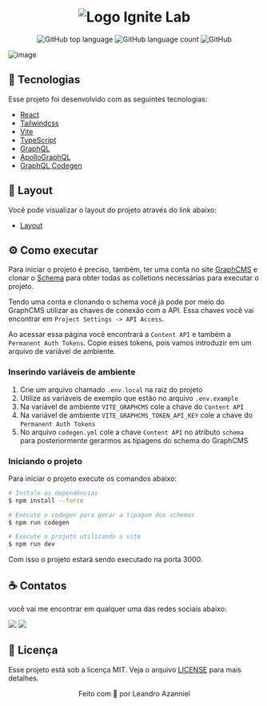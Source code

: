 <h1 align="center">
   <img src="https://user-images.githubusercontent.com/71537090/175778147-98b5c4aa-c762-43c4-8b19-751031281978.png" alt="Logo Ignite Lab" />
</h1>

<p align="center" margin-top="25px" >
  <img alt="GitHub top language" src="https://img.shields.io/github/languages/top/Azanniel/event-platform-ignite-lab?color=00875F">

  <img alt="GitHub language count" src="https://img.shields.io/github/languages/count/Azanniel/event-platform-ignite-lab?color=00875F">

  <img alt="GitHub" src="https://img.shields.io/github/license/Azanniel/event-platform-ignite-lab?color=00875F">
</p>


![image](https://user-images.githubusercontent.com/71537090/175778135-0ec2b3ca-4f00-45bf-bd66-32d0136eb356.png)

## 🧪 Tecnologias

Esse projeto foi desenvolvido com as seguintes tecnologias:

- [React](https://reactjs.org)
- [Tailwindcss](https://tailwindcss.com)
- [Vite](https://vitejs.dev)
- [TypeScript](https://www.typescriptlang.org)
- [GraphQL](https://graphql.org/)
- [ApolloGraphQL](https://www.apollographql.com/)
- [GraphQL Codegen](https://www.graphql-code-generator.com/)

## 🔖 Layout

Você pode visualizar o layout do projeto através do link abaixo:

- [Layout](https://www.figma.com/file/ONisXOTq10lwwhPSK75xu5/Plataforma-de-evento---Ignite-Lab?node-id=38%3A930)

## ⚙️ Como executar

Para iniciar o projeto é preciso, também, ter uma conta no site [GraphCMS](https://graphcms.com/) e clonar o [Schema](https://app.graphcms.com/clone/3336ac10710646dfa04f524f6062967c?name=Ignite%20Lab%20-%20Leandro%20Azanniel)
para obter todas as colletions necessárias para executar o projeto.

Tendo uma conta e clonando o schema você já pode por meio do GraphCMS utilizar as chaves de conexão com a API. Essa chaves você vai encontrar em `Project Settings -> API Access`.

Ao acessar essa página você encontrará a `Content API` e também a `Permanent Auth Tokens`. Copie esses tokens, pois vamos introduzir em um arquivo de variável de ambiente.

### Inserindo variáveis de ambiente

1. Crie um arquivo chamado `.env.local` na raiz do projeto
2. Utilize as variáveis de exemplo que estão no arquivo `.env.example`
3. Na variável de ambiente `VITE_GRAPHCMS` cole a chave do `Content API`
4. Na variável de ambiente `VITE_GRAPHCMS_TOKEN_API_KEY` cole a chave do `Permanent Auth Tokens`
5. No arquivo `codegen.yml` cole a chave `Content API` no atributo `schema` para posteriormente gerarmos as tipagens do schema do GraphCMS

### Iniciando o projeto

Para iniciar o projeto execute os comandos abaixo:

```sh
# Instale as dependências
$ npm install --force

# Execute o codegen para gerar a tipagem dos schemas
$ npm run codegen

# Execute o projeto utilizando o vite
$ npm run dev
```

Com isso o projeto estará sendo executado na porta 3000.

## ☕ Contatos

 você vai me encontrar em qualquer uma das redes sociais abaixo:

<a href = "mailto: leo.azannielttt@gmail.com"><img src="https://img.shields.io/badge/-Gmail-%23EA4335?style=for-the-badge&logo=gmail&logoColor=white" target="_blank" margin-right="10px"></a>
<a href="https://www.linkedin.com/in/leandroazanniel/" target="_blank"><img src="https://img.shields.io/badge/-LinkedIn-%230077B5?style=for-the-badge&logo=linkedin&logoColor=white" target="_blank"></a>

## 📝 Licença

Esse projeto está sob a licença MIT. Veja o arquivo [LICENSE](LICENSE.md) para mais detalhes.

<p align="center">Feito com 💜 por Leandro Azanniel</p>
